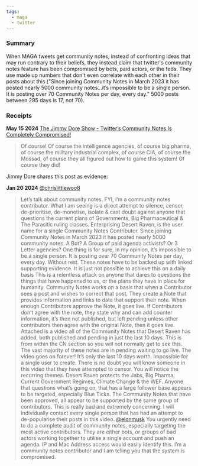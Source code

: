 ```yaml
---
tags:
  - maga
  - twitter
---
```

### Summary
When MAGA tweets get community notes, instead of confronting ideas that may run contrary to their beliefs, they instead claim that twitter's community notes feature has been compromised by bots, paid actors, or the feds. They use made up numbers that don't even correlate with each other in their posts about this ("Since joining Community Notes in March 2023 it has posted nearly 5000 community notes...it’s impossible to be a single person. It is posting over 70 Community Notes per day, every day." 5000 posts between 295 days is 17, not 70).
### Receipts
**May 15 2024** [The Jimmy Dore Show - Twitter’s Community Notes Is Completely Compromised!](https://www.youtube.com/watch?v=pxzxoD9gAw4)
>Of course! Of course the intelligence agencies, of course big pharma, of course the military industrial complex, of course CIA, of course the Mossad, of course they all figured out how to game this system! Of course they did!

Jimmy Dore shares this post as evidence:

**Jan 20 2024** [@chrislittlewoo8](https://x.com/chrislittlewoo8/status/1748792947259113509)
>Let’s talk about community notes. FYI, I’m a community notes contributor. What I am seeing is a direct attempt to silence, censor, de-prioritise, de-monetise, isolate & cast doubt against anyone that questions the current plans of Governments, Big Pharmaceutical & The Parasitic ruling classes. Enterprising Desert Raven, is the user name for a single Community Notes Contributor. Since joining Community Notes in March 2023 it has posted nearly 5000 community notes. A Bot? A Group of paid agenda activists? Or 3 Letter agencies? One thing is for sure, in my opinion, it’s impossible to be a single person. It is posting over 70 Community Notes per day, every day. Without rest. These notes have to be backed up with linked supporting evidence. It is just not possible to achieve this on a daily basis This is a relentless attack on anyone that dares to questions the things that have happened to us, or the plans they have in place for humanity. Community Notes works on a basis that when a Contributor sees a post and wishes to correct that post. They create a Note that provides information and links to data that support their note. When enough Contributors approve the Note, it goes live. If Contributors don’t agree with the note, they state why and can add counter information, it’s then not published, but left pending unless other contributors then agree with the original Note, then it goes live. Attached is a video all of the Community Notes that Desert Raven has added, both published and pending in just the last 10 days. This is from within the CN section so you will not normally get to see this. The vast majority of these notes are in pending waiting to go live. The video goes on forever! It’s only the last 10 days worth. Impossible for a single user to create. There is no doubt you will know someone in this video that they have attempted to censor. You will notice the recurring themes. Desert Raven protects the Jabs, Big Pharma, Current Government Regimes, Climate Change & the WEF. Anyone that questions what’s going on, that has a large follower base appears to be targeted, especially Blue Ticks. The Community Notes that have been approved, all appear to be supported by the same group of contributors. This is really bad and extremely concerning. I will individually contact every single person that has had an attempt to de-popularise their posts in this video. [@elonmusk](https://x.com/elonmusk) You urgently need to do a complete audit of community notes, especially targeting the most active contributors. They are either bots, or groups of bad actors working together to utilise a single account and push an agenda. IP and Mac Address access would easily identify this. I’m a community notes contributor and I am telling you that the system is compromised.